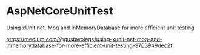 # AspNetCoreUnitTest
Using xUnit.net, Moq and InMemoryDatabase for more efficient unit testing

https://medium.com/@gustavolage/using-xunit-net-moq-and-inmemorydatabase-for-more-efficient-unit-testing-9763949dec2f


